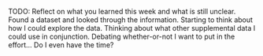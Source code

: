 TODO: Reflect on what you learned this week and what is still unclear.
Found a dataset and looked through the information.
Starting to think about how I could explore the data.
Thinking about what other supplemental data I could use in conjunction.
Debating whether-or-not I want to put in the effort... Do I even have the time?
